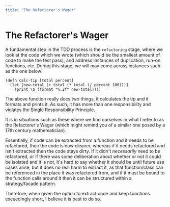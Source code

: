```yaml
---
title: "The Refactorer's Wager"
---
```


# The Refactorer's Wager

A fundamental step in the TDD process is the `refactoring` stage, where we look at the code which we wrote (which should be the smallest amount of code to make the test pass), and address instances of duplication, run-on functions, etc. During this stage, we will may come across instances such as the one below:

```
(defn calc-tip [total percent] 
  (let [new-total (+ total (* total (/ percent 100)))]
    (print \$ (format "%.2f" new-total))))
```

The above function really does two things, it calculates the tip and it formats and prints it. As such, it has more than one responsibility and violates the Single Responsibility Principle.

It is in situations such as these where we find ourselves in what I refer to as the Refactorer's Wager (which might remind you of a similar one posed by a 17th century mathematician).

Essentially, if code can be extracted from a function and it needs to be refactored, then the code is now cleaner, whereas if it needs refactored and isn't extracted then the code stays dirty. If it didn't *necessarily* need to be refactored, or if there was some deliberation about whether or not it could be isolated and it is not, it's hard to say whether it should be until future use cases arise, but it does no real harm to extract it, as that function/class can be referenced in the place it was refactored from, and if it must be bound to the function calls around it then it can be structured within a strategy/facade pattern.

Therefore, when given the option to extract code and keep functions exceedingly short, I believe it is best to do so.